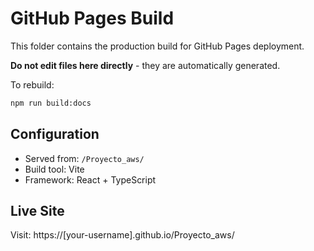 # GitHub Pages Build

This folder contains the production build for GitHub Pages deployment.

**Do not edit files here directly** - they are automatically generated.

To rebuild:
```bash
npm run build:docs
```

## Configuration

- Served from: `/Proyecto_aws/`
- Build tool: Vite
- Framework: React + TypeScript

## Live Site

Visit: https://[your-username].github.io/Proyecto_aws/
